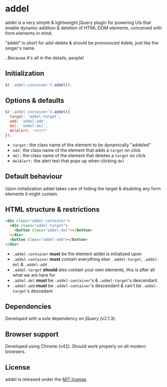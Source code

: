 # addel

addel is a very simple & lightweight jQuery plugin for powering UIs that enable dynamic addition & deletion of HTML DOM elements, conceived with form elements in mind.

"addel" is short for add-delete & should be pronounced Adele, just like the singer's name.

..Because it's all in the details, people!


## Initialization

```javascript
$('.addel-container').addel();
```


## Options & defaults

```javascript
$('.addel-container').addel({
  target: 'addel-target',
  add: 'addel-add',
  del: 'addel-del',
  delAlert: 'למחוק?'
});
```

* `target:` the class name of the element to be dynamically "addeled"
* `add:` the class name of the element that adds a `target` on click
* `del:` the class name of the element that deletes a `target` on click
* `delAlert:` the alert text that pops up when clicking `del`


## Default behaviour

Upon initialization addel takes care of hiding the target & disabling any form elements it might contain.


## HTML structure & restrictions

```html
<div class="addel-container">
  <div class="addel-target">
    <button class="addel-del"></button>
  </div>
  <button class="addel-add"></button>
</div>
```

* `.addel-container` **must** be the element addel is initialized upon
* `.addel-container` **must** contain everything else: `.addel-target`, `.addel-del` & `.addel-add`
* `.addel-target` **should** also contain your own elements, this is after all what we are here for
* `.addel-del` **must** be `.addel-container`'s & `.addel-target`'s descendant 
* `.addel-add` **must** be `.addel-container`'s descendant & can't be `.addel-target`'s descedant


## Dependencies

Developed with a sole dependency on jQuery (v2.1.3).


## Browser support

Developed using Chrome (v42). Should work properly on all modern browsers.


## License

addel is released under the [MIT license](https://github.com/legshooter/addel/blob/master/LICENSE).
